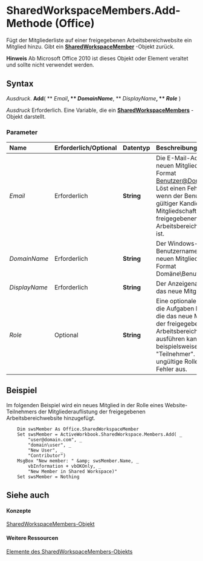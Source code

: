 
# SharedWorkspaceMembers.Add-Methode (Office)

Fügt der Mitgliederliste auf einer freigegebenen Arbeitsbereichwebsite ein Mitglied hinzu. Gibt ein  **[SharedWorkspaceMember](4d5ec7d9-b7f2-cdcf-5db2-7429b7a08ed9.md)** -Objekt zurück.


 **Hinweis**  Ab Microsoft Office 2010 ist dieses Objekt oder Element veraltet und sollte nicht verwendet werden.


## Syntax

 _Ausdruck_. **Add**( ** _Email_**, ** _DomainName_**, ** _DisplayName_**, ** _Role_** )

 _Ausdruck_ Erforderlich. Eine Variable, die ein **[SharedWorkspaceMembers](2d0e6ce0-79ef-3030-b1af-465428314b15.md)** -Objekt darstellt.


### Parameter



|**Name**|**Erforderlich/Optional**|**Datentyp**|**Beschreibung**|
|:-----|:-----|:-----|:-----|
| _Email_|Erforderlich|**String**|Die E-Mail-Adresse des neuen Mitglieds im Format Benutzer@Domaine.com. Löst einen Fehler aus, wenn der Benutzer kein gültiger Kandidat für die Mitgliedschaft in der freigegebenen Arbeitsbereichwebsite ist.|
| _DomainName_|Erforderlich|**String**|Der Windows-Benutzername des neuen Mitglieds im Format Domäne\Benutzer.|
| _DisplayName_|Erforderlich|**String**|Der Anzeigename für das neue Mitglied.|
| _Role_|Optional|**String**|Eine optionale Rolle, die die Aufgaben bestimmt, die das neue Mitglied in der freigegebenen Arbeitsbereichwebsite ausführen kann, beispielsweise "Teilnehmer". Eine ungültige Rolle löst einen Fehler aus.|

## Beispiel

Im folgenden Beispiel wird ein neues Mitglied in der Rolle eines Website-Teilnehmers der Mitgliederauflistung der freigegebenen Arbeitsbereichwebsite hinzugefügt.


```
    Dim swsMember As Office.SharedWorkspaceMember 
    Set swsMember = ActiveWorkbook.SharedWorkspace.Members.Add( _ 
        "user@domain.com", _ 
        "domain\user", _ 
        "New User", _ 
        "Contributor") 
    MsgBox "New member: " &amp; swsMember.Name, _ 
        vbInformation + vbOKOnly, _ 
        "New Member in Shared Workspace)" 
    Set swsMember = Nothing 

```


## Siehe auch


#### Konzepte


[SharedWorkspaceMembers-Objekt](2d0e6ce0-79ef-3030-b1af-465428314b15.md)
#### Weitere Ressourcen


[Elemente des SharedWorkspaceMembers-Objekts](http://msdn.microsoft.com/library/296d0a8c-f0e6-769b-d5a4-8d38ad4403e2%28Office.15%29.aspx)